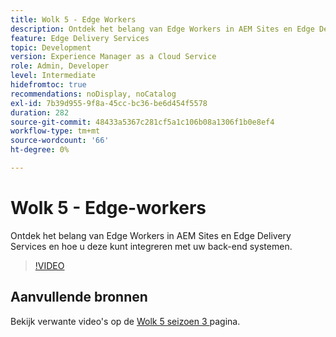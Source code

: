 ```yaml
---
title: Wolk 5 - Edge Workers
description: Ontdek het belang van Edge Workers in AEM Sites en Edge Delivery Services en hoe u deze kunt integreren met uw back-end systemen.
feature: Edge Delivery Services
topic: Development
version: Experience Manager as a Cloud Service
role: Admin, Developer
level: Intermediate
hidefromtoc: true
recommendations: noDisplay, noCatalog
exl-id: 7b39d955-9f8a-45cc-bc36-be6d454f5578
duration: 282
source-git-commit: 48433a5367c281cf5a1c106b08a1306f1b0e8ef4
workflow-type: tm+mt
source-wordcount: '66'
ht-degree: 0%

---
```


# Wolk 5 - Edge-workers

Ontdek het belang van Edge Workers in AEM Sites en Edge Delivery Services en hoe u deze kunt integreren met uw back-end systemen.

>[!VIDEO](https://video.tv.adobe.com/v/3448130?learn=on&captions=dut)

## Aanvullende bronnen

Bekijk verwante video&#39;s op de [ Wolk 5 seizoen 3 ](../cloud5-season-3.md) pagina.
